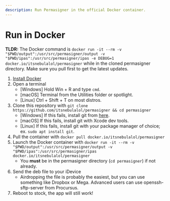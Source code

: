 ```yaml
---
description: Run Permasigner in the official Docker container.
---
```


# Run in Docker

**TLDR:** The Docker command is `docker run -it --rm -v "$PWD/output":/usr/src/permasigner/output -v "$PWD/ipas":/usr/src/permasigner/ipas -e DEBUG=1 docker.io/itsnebulalol/permasigner` while in the cloned permasigner directory. Make sure you pull first to get the latest updates.

1. [Install Docker](https://docs.docker.com/get-docker/)
2. Open a terminal
   * \[Windows] Hold Win + R and type `cmd`.
   * \[macOS] Terminal from the Utilities folder or spotlight.
   * \[Linux] Ctrl + Shift + T on most distros.
3. Clone this repository with `git clone https://github.com/itsnebulalol/permasigner && cd permasigner`
   * \[Windows] If this fails, install git from [here](https://git-scm.com/download/win).
   * \[macOS] If this fails, install git with Xcode dev tools.
   * \[Linux] If this fails, install git with your package manager of choice; ex. `sudo apt install git`.
4. Pull the container with `docker pull docker.io/itsnebulalol/permasigner`
5. Launch the Docker container with `docker run -it --rm -v "$PWD/output":/usr/src/permasigner/output -v "$PWD/ipas":/usr/src/permasigner/ipas docker.io/itsnebulalol/permasigner`
   * You **must** be in the permasigner directory (`cd permasigner`) if not already.
6. Send the deb file to your iDevice
   * Airdropping the file is probably the easiest, but you can use something like Dropbox or Mega. Advanced users can use openssh-sftp-server from Procursus.
7. Reboot to stock, the app will still work!
